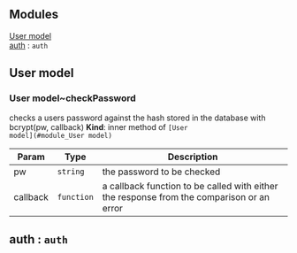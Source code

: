 ## Modules

<dl>
<dt><a href="#module_User model">User model</a></dt>
<dd></dd>
<dt><a href="#module_auth">auth</a> : <code>auth</code></dt>
<dd></dd>
</dl>

<a name="module_User model"></a>

## User model
<a name="module_User model..checkPassword
checks a users password against the hash stored in the database with bcrypt"></a>

### User model~checkPassword
checks a users password against the hash stored in the database with bcrypt(pw, callback)
**Kind**: inner method of <code>[User model](#module_User model)</code>  

| Param | Type | Description |
| --- | --- | --- |
| pw | <code>string</code> | the password to be checked |
| callback | <code>function</code> | a callback function to be called with either the response from the comparison or an error |

<a name="module_auth"></a>

## auth : <code>auth</code>
